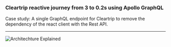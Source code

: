 ### Cleartrip reactive journey from 3 to 0.2s using Apollo GraphQL

Case study: A single GraphQL endpoint for Cleartrip to remove the dependency of the react client with the Rest API.

---

![Architechture Explained](https://res.cloudinary.com/cleartrip/image/upload/h_550/v1528778858/Cleartrip-Hotels-GraphQL_xzihtl.png)